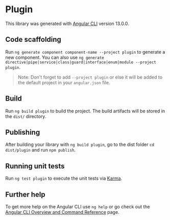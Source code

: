 # Plugin

This library was generated with [Angular CLI](https://github.com/angular/angular-cli) version 13.0.0.

## Code scaffolding

Run `ng generate component component-name --project plugin` to generate a new component. You can also use `ng generate directive|pipe|service|class|guard|interface|enum|module --project plugin`.
> Note: Don't forget to add `--project plugin` or else it will be added to the default project in your `angular.json` file.

## Build

Run `ng build plugin` to build the project. The build artifacts will be stored in the `dist/` directory.

## Publishing

After building your library with `ng build plugin`, go to the dist folder `cd dist/plugin` and run `npm publish`.

## Running unit tests

Run `ng test plugin` to execute the unit tests via [Karma](https://karma-runner.github.io).

## Further help

To get more help on the Angular CLI use `ng help` or go check out the [Angular CLI Overview and Command Reference](https://angular.io/cli) page.
